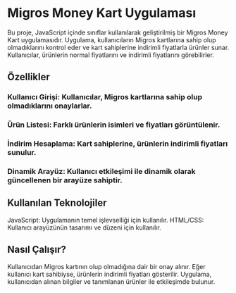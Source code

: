 # Migros Money Kart Uygulaması
Bu proje, JavaScript içinde sınıflar kullanılarak geliştirilmiş bir Migros Money Kart uygulamasıdır. Uygulama, kullanıcıların Migros kartlarına sahip olup olmadıklarını kontrol eder ve kart sahiplerine indirimli fiyatlarla ürünler sunar. Kullanıcılar, ürünlerin normal fiyatlarını ve indirimli fiyatlarını görebilirler.

## Özellikler
### Kullanıcı Girişi: Kullanıcılar, Migros kartlarına sahip olup olmadıklarını onaylarlar.
### Ürün Listesi: Farklı ürünlerin isimleri ve fiyatları görüntülenir.
### İndirim Hesaplama: Kart sahiplerine, ürünlerin indirimli fiyatları sunulur.
### Dinamik Arayüz: Kullanıcı etkileşimi ile dinamik olarak güncellenen bir arayüze sahiptir.

## Kullanılan Teknolojiler
JavaScript: Uygulamanın temel işlevselliği için kullanılır.
HTML/CSS: Kullanıcı arayüzünün tasarımı ve düzeni için kullanılır.

## Nasıl Çalışır?
Kullanıcıdan Migros kartının olup olmadığına dair bir onay alınır.
Eğer kullanıcı kart sahibiyse, ürünlerin indirimli fiyatları gösterilir.
Uygulama, kullanıcıdan alınan bilgiler ve tanımlanan ürünler ile etkileşimde bulunur.
